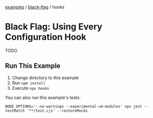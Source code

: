 [examples][1] / [black-flag][2] / hooks

# Black Flag: Using Every Configuration Hook

<!-- TODO -->

TODO

## Run This Example

1. Change directory to this example
2. Run `npm install`
3. Execute `npx hooks`

You can also run this example's tests:

```shell
NODE_OPTIONS='--no-warnings --experimental-vm-modules' npx jest --testMatch '**/test.cjs' --restoreMocks
```

[1]: ../../README.md
[2]: ../README.md
